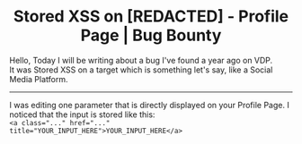 # <center> Stored XSS on [REDACTED] - Profile Page | Bug Bounty </center>

Hello, Today I will be writing about a bug I've found a year ago on VDP. <br>
It was Stored XSS on a target which is something let's say, like a Social Media Platform. <br>

<hr>

I was editing one parameter that is directly displayed on your Profile Page. I noticed that the input is stored like this: <br>
<code>&lt;a class="..." href="..." title="YOUR_INPUT_HERE"&gt;YOUR_INPUT_HERE&lt;/a&gt;</code>
